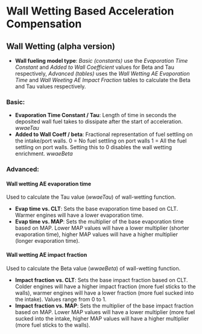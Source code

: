 # Wall Wetting Based Acceleration Compensation
## Wall Wetting (alpha version)
- __Wall fueling model type__: _Basic (constants)_ use the _Evaporation Time Constant_ and _Added to Wall Coefficient_ values for Beta and Tau respectively, _Advanced (tables)_ uses the _Wall Wetting AE Evaporation Time_ and _Wall Weeting AE Impact Fraction_ tables to calculate the Beta and Tau values respectively.

### Basic:
- __Evaporation Time Constant / Tau__: Length of time in seconds the deposited wall fuel takes to dissipate after the start of acceleration. _wwaeTau_
- __Added to Wall Coeff / beta__: Fractional representation of fuel settling on the intake/port walls. 0 = No fuel settling on port walls 1 = All the fuel settling on port walls. Setting this to 0 disables the wall wetting enrichment. _wwaeBeta_

### Advanced:
#### Wall wetting AE evaporation time
Used to calculate the Tau value (_wwaeTau_) of wall-wetting function. 
- __Evap time vs. CLT__: Sets the base evaporation time based on CLT. Warmer engines will have a lower evaporation time.
- __Evap time vs. MAP__: Sets the multiplier of the base evaporation time based on MAP. Lower MAP values will have a lower multiplier (shorter evaporation time), higher MAP values will have a higher multiplier (longer evaporation time).

#### Wall wetting AE impact fraction
Used to calculate the Beta value (_wwaeBeta_) of wall-wetting function. 
- __Impact fraction vs. CLT__: Sets the base impact fraction based on CLT. Colder engines will have a higher impact fraction (more fuel sticks to the walls), warmer engines will have a lower fraction (more fuel sucked into the intake). Values range from 0 to 1.
- __Impact fraction vs. MAP__: Sets the multiplier of the base impact fraction based on MAP. Lower MAP values will have a lower multiplier (more fuel sucked into the intake, higher MAP values will have a higher multiplier (more fuel sticks to the walls).

